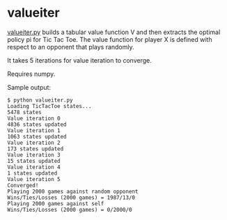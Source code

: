 # valueiter

[valueiter.py](valueiter.py) builds a tabular value function V and then extracts the optimal policy pi for Tic Tac Toe.
The value function for player X is defined with respect to an opponent that plays randomly.

It takes 5 iterations for value iteration to converge.

Requires numpy.

Sample output:

```shell
$ python valueiter.py
Loading TicTacToe states...
5478 states
Value iteration 0
4836 states updated
Value iteration 1
1063 states updated
Value iteration 2
173 states updated
Value iteration 3
15 states updated
Value iteration 4
1 states updated
Value iteration 5
Converged!
Playing 2000 games against random opponent
Wins/Ties/Losses (2000 games) = 1987/13/0
Playing 2000 games against self
Wins/Ties/Losses (2000 games) = 0/2000/0
```
